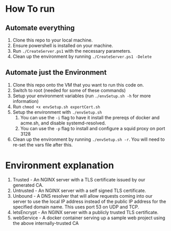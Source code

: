 # How To run

## Automate everything

1. Clone this repo to your local machine.
2. Ensure powershell is installed on your machine.
3. Run `./CreateServer.ps1` with the necessary parameters.
4. Clean up the environment by running `./CreateServer.ps1 -Delete`

## Automate just the Environment

1. Clone this repo onto the VM that you want to run this code on.
2. Switch to root (needed for some of these commands)
3. Setup your environment variables (run `./envSetup.sh -h` for more information)
4. Run `chmod +x envSetup.sh exportCert.sh`
5. Setup the environment with `./envSetup.sh` 
   1. You can use the `-i` flag to have it install the prereqs of docker and acme.sh, and disable systemd-resolved.
   2. You can use the `-p` flag to install and configure a squid proxy on port 3128
6. Clean up the environment by running `./envSetup.sh -r`. You will need to re-set the vars file after this. 

# Environment explanation

1. Trusted - An NGINX server with a TLS certificate issued by our generated CA.
2. Untrusted - An NGINX server with a self signed TLS certificate.
3. Unbound - A DNS resolver that will allow requests coming into our server to use the local IP address instead of the public IP address for the specified domain name. This uses port 53 on UDP and TCP.
4. letsEncrypt - An NGINX server with a publicly trusted TLS certificate.
5. webService - A docker container serving up a sample web project using the above internally-trusted CA
